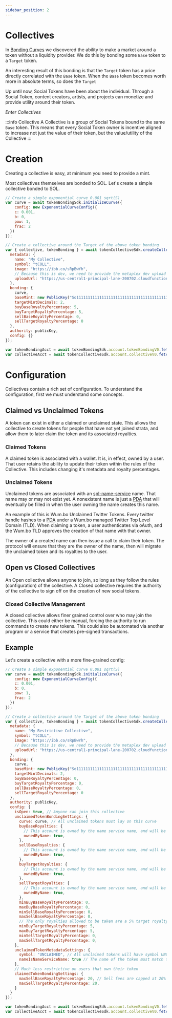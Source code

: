 ```yaml
---
sidebar_position: 2
---
```


# Collectives

In [Bonding Curves](./bonding_curves) we discovered the ability to make a market around a token without a liquidity provider. We do this by bonding some `Base` token to a `Target` token.

An interesting result of this bonding is that the `Target` token has a price directly correlated with the `Base` token. When the `Base` token becomes worth more in absolute terms, so does the `Target`

Up until now, Social Tokens have been about the individual. Through a Social Token, content creators, artists, and projects can monetize and provide utility around their token.

*Enter Collectives*

:::info Collective
A Collective is a group of Social Tokens bound to the same `Base` token. This means that every Social Token owner is incentive aligned to increase not just the value of their token, but the value/utility of the Collective
:::

# Creation

Creating a collective is easy, at minimum you need to provide a mint. 

Most collectives themselves are bonded to SOL. Let's create a simple collective bonded to SOL.

```js async
// Create a simple exponential curve 0.001 sqrt(S)
var curve = await tokenBondingSdk.initializeCurve({
    config: new ExponentialCurveConfig({
    c: 0.001,
    b: 0,
    pow: 1,
    frac: 2
  })
});

// Create a collective around the Target of the above token bonding
var { collective, tokenBonding } = await tokenCollectiveSdk.createCollective({
  metadata: {
    name: "My Collective",
    symbol: "tCOLL", 
    image: "https://ibb.co/sRpBwYh",
    // Because this is dev, we need to provide the metaplex dev upload file url
    uploadUrl: "https://us-central1-principal-lane-200702.cloudfunctions.net/uploadFile2"
  },
  bonding: {
    curve,
    baseMint: new PublicKey("So11111111111111111111111111111111111111112"),
    targetMintDecimals: 2,
    buyBaseRoyaltyPercentage: 5,
    buyTargetRoyaltyPercentage: 5,
    sellBaseRoyaltyPercentage: 0,
    sellTargetRoyaltyPercentage: 0
  },
  authority: publicKey,
  config: {}
});

var tokenBondingAcct = await tokenBondingSdk.account.tokenBondingV0.fetch(tokenBonding);
var collectiveAcct = await tokenCollectiveSdk.account.collectiveV0.fetch(collective);
```

# Configuration

Collectives contain a rich set of configuration. To understand the configuration, first we must understand some concepts.

## Claimed vs Unclaimed Tokens

A token can exist in either a claimed or unclaimed state. This allows the collective to create tokens for people that have not yet joined strata, and allow them to later claim the token and its associated royalties.

### Claimed Tokens

A claimed token is associated with a wallet. It is, in effect, owned by a user. That user retains the ability to update their token within the rules of the Collective. This includes changing it's metadata and royalty percentages.

### Unclaimed Tokens

Unclaimed tokens are associated with an [spl-name-service](https://spl.solana.com/name-service) name. That name may or may not exist yet. A nonexistent name is just a [PDA](https://docs.solana.com/developing/programming-model/calling-between-programs#program-derived-addresses) that will eventually be filled in when the user owning the name creates this name. 

An example of this is Wum.bo Unclaimed Twitter Tokens. Every twitter handle hashes to a [PDA](https://docs.solana.com/developing/programming-model/calling-between-programs#program-derived-addresses) under a Wum.bo managed Twitter Top Level Domain (TLD). When claiming a token, a user authenticates via oAuth, and the Wum.bo TLD approves the creation of that name with that owner.

The owner of a created name can then issue a call to claim their token. The protocol will ensure that they are the owner of the name, then will migrate the unclaimed token and its royalties to the user.

## Open vs Closed Collectives

An Open collective allows anyone to join, so long as they follow the rules (configuration) of the collective. A Closed collective requires the authority of the collective to sign off on the creation of new social tokens.

### Closed Collective Management

A closed collective allows finer grained control over who may join the collective. This could either be manual, forcing the authority to run commands to create new tokens. This could also be automated via another program or a service that creates pre-signed transactions.

## Example

Let's create a collective with a more fine-grained config:

```js async
// Create a simple exponential curve 0.001 sqrt(S)
var curve = await tokenBondingSdk.initializeCurve({
    config: new ExponentialCurveConfig({
    c: 0.001,
    b: 0,
    pow: 1,
    frac: 2
  })
});

// Create a collective around the Target of the above token bonding
var { collective, tokenBonding } = await tokenCollectiveSdk.createCollective({
  metadata: {
    name: "My Restrictive Collective",
    symbol: "tCOLL", 
    image: "https://ibb.co/sRpBwYh",
    // Because this is dev, we need to provide the metaplex dev upload file url
    uploadUrl: "https://us-central1-principal-lane-200702.cloudfunctions.net/uploadFile2"
  },
  bonding: {
    curve,
    baseMint: new PublicKey("So11111111111111111111111111111111111111112"),
    targetMintDecimals: 2,
    buyBaseRoyaltyPercentage: 0,
    buyTargetRoyaltyPercentage: 0,
    sellBaseRoyaltyPercentage: 0,
    sellTargetRoyaltyPercentage: 0
  },
  authority: publicKey,
  config: {
    isOpen: true, // Anyone can join this collective
    unclaimedTokenBondingSettings: {
      curve: curve, // All unclaimed tokens must lay on this curve
      buyBaseRoyalties: {
        // This account is owned by the name service name, and will be transferred to the person who claims this token
        ownedByName: true, 
      },
      sellBaseRoyalties: {
        // This account is owned by the name service name, and will be transferred to the person who claims this token
        ownedByName: true,
      },
      buyTargetRoyalties: {
        // This account is owned by the name service name, and will be transferred to the person who claims this token
        ownedByName: true,
      },
      sellTargetRoyalties: {
        // This account is owned by the name service name, and will be transferred to the person who claims this token
        ownedByName: true,
      },
      minBuyBaseRoyaltyPercentage: 0,
      maxBuyBaseRoyaltyPercentage: 0,
      minSellBaseRoyaltyPercentage: 0,
      maxSellBaseRoyaltyPercentage: 0,
      // The only royalties allowed to be taken are a 5% target royalty
      minBuyTargetRoyaltyPercentage: 5,
      maxBuyTargetRoyaltyPercentage: 5,
      minSellTargetRoyaltyPercentage: 0,
      maxSellTargetRoyaltyPercentage: 0,
    },
    unclaimedTokenMetadataSettings: {
      symbol: "UNCLAIMED", // All unclaimed tokens will have symbol UNCLAIMED
      nameIsNameServiceName: true // The name of the token must match the name service name
    },
    // Much less restrictive on users that own their token
    claimedTokenBondingSettings: {
      maxSellBaseRoyaltyPercentage: 20, // Sell fees are capped at 20% to prevent rugging
      maxSellTargetRoyaltyPercentage: 20,
    }
  }
});

var tokenBondingAcct = await tokenBondingSdk.account.tokenBondingV0.fetch(tokenBonding);
var collectiveAcct = await tokenCollectiveSdk.account.collectiveV0.fetch(collective);
```